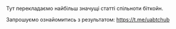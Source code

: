 Тут перекладаємо найбільш значущі статті спільноти біткойн.

Запрошуємо ознайомитись з результатом:
https://t.me/uabtchub
